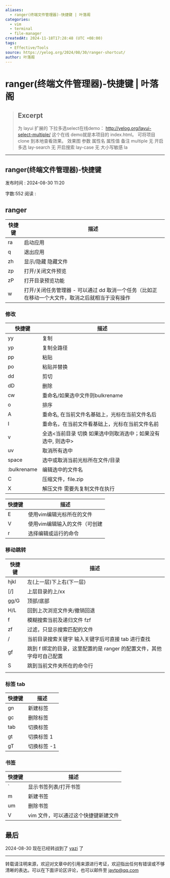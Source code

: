 ```yaml
---
aliases:
  - ranger(终端文件管理器)-快捷键 | 叶落阁
categories:
  - vim
  - terminal
  - file-manager
createdAt: 2024-11-18T17:28:48 (UTC +08:00)
tags:
  - Effective/Tools
source: https://yelog.org/2024/08/30/ranger-shortcut/
author: 叶落阁
---
```



# ranger(终端文件管理器)-快捷键 | 叶落阁

> ## Excerpt
> 为 layui 扩展的 下拉多选select在线demo： http://yelog.org/layui-select-multiple/ 这个在线 demo就是本项目的 index.html。 可将项目 clone 到本地查看效果。 效果图 参数   属性名 属性值 备注    multiple 无 开启多选   lay-search 无 开启搜索   lay-case 无 大小写敏感   la

---
<!--more-->

## ranger(终端文件管理器)-快捷键

发布时间 : 2024-08-30 11:20

字数:552 阅读 :

## [](https://yelog.org/2024/08/30/ranger-shortcut/#ranger "ranger")ranger

| 快捷键 | 描述 |
| --- | --- |
| ra | 启动应用 |
| q | 退出应用 |
| zh | 显示/隐藏 隐藏文件 |
| zp | 打开/关闭文件预览 |
| zP | 打开目录预览功能 |
| w | 打开/关闭任务管理器 - 可以通过 dd 取消一个任务（比如正在移动一个大文件，取消之后就相当于没有操作 |

### [](https://yelog.org/2024/08/30/ranger-shortcut/#%E4%BF%AE%E6%94%B9 "修改")修改

| 快捷键 | 描述 |
| --- | --- |
| yy | 复制 |
| yp | 复制全路径 |
| pp | 粘贴 |
| po | 粘贴并替换 |
| dd | 剪切 |
| dD | 删除 |
| cw | 重命名/如果选中文件则bulkrename |
| o | 排序 |
| A | 重命名, 在当前文件名基础上，光标在当前文件名后 |
| I | 重命名，在当前文件看基础上，光标在当前文件名前 |
| v | 全选<当前目录 切换 如果选中则取消选中；如果没有选中, 则选中> |
| uv | 取消所有选中 |
| space | 选中或取消当前光标所在文件/目录 |
| :bulkrename | 编辑选中的文件名 |
| C | 压缩文件，file.zip |
| X | 解压文件 需要先复制文件在执行 |

| 快捷键 | 描述 |
| --- | --- |
| E | 使用vim编辑光标所在的文件 |
| V | 使用vim编辑输入的文件（可创建 |
| r | 选择编辑或运行的命令 |
### [](https://yelog.org/2024/08/30/ranger-shortcut/#%E7%A7%BB%E5%8A%A8%E8%B7%B3%E8%BD%AC "移动跳转")移动跳转

| 快捷键   | 描述                                       |
| ----- | ---------------------------------------- |
| hjkl  | 左(上一层)下上右(下一层)                           |
| \[/\] | 上层目录的上/xx                                |
| gg/G  | 顶部/底部                                    |
| H/L   | 回到上次浏览文件夹/撤销回退                           |
| f     | 模糊搜索当前及递归文件 fzf                          |
| zf    | 过滤，只显示搜索匹配的文件                            |
| /     | 当前目录搜索关键字 输入关键字后可直接 tab 进行查找             |
| gf    | 跳到 f 绑定的目录，这里配置的是 ranger 的配置文件，其他字母可自己配置 |
| S     | 跳到当前文件夹所在的命令行                            |
|       |                                          |

### [](https://yelog.org/2024/08/30/ranger-shortcut/#%E6%A0%87%E7%AD%BE-tab "标签 tab")标签 tab

| 快捷键 | 描述 |
| --- | --- |
| gn | 新建标签 |
| gc | 删除标签 |
| tab | 切换标签 |
| gt | 切换标签 1 |
| gT | 切换标签 -1 |

### [](https://yelog.org/2024/08/30/ranger-shortcut/#%E4%B9%A6%E7%AD%BE "书签")书签

| 快捷键 | 描述 |
| --- | --- |
| \` | 显示书签列表/打开书签 |
| m | 新建书签 |
| um | 删除书签 |
| V | vim 文件，可以通过这个快捷键新建文件 |

## [](https://yelog.org/2024/08/30/ranger-shortcut/#%E6%9C%80%E5%90%8E "最后")最后

2024-08-30 现在已经转战到了 [yazi](https://github.com/sxyazi/yazi) 了

___

转载请注明来源，欢迎对文章中的引用来源进行考证，欢迎指出任何有错误或不够清晰的表达。可以在下面评论区评论，也可以邮件至 jaytp@qq.com
